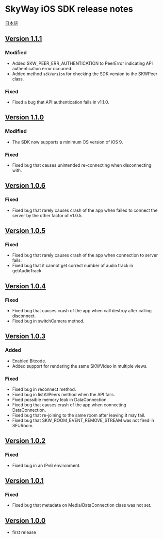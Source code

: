 # SkyWay iOS SDK release notes

[日本語](./release-notes.md)

## [Version 1.1.1](https://github.com/skyway/skyway-ios-sdk/releases/tag/v1.1.1)

### Modified

- Added SKW_PEER_ERR_AUTHENTICATION to PeerError indicating API authentication error occurred.
- Added method `sdkVersion` for checking the SDK version to the SKWPeer class.

### Fixed
- Fixed a bug that API authentication fails in v1.1.0.

## [Version 1.1.0](https://github.com/skyway/skyway-ios-sdk/releases/tag/v1.1.0)

### Modified

- The SDK now supports a minimum OS version of iOS 9.

### Fixed

- Fixed bug that causes unintended re-connecting when disconnecting with.

## [Version 1.0.6](https://github.com/skyway/skyway-ios-sdk/releases/tag/v1.0.6)

### Fixed

- Fixed bug that rarely causes crash of the app when failed to connect the server by the other factor of v1.0.5.

## [Version 1.0.5](https://github.com/skyway/skyway-ios-sdk/releases/tag/v1.0.5)

### Fixed

- Fixed bug that rarely causes crash of the app when connection to server fails.
- Fixed bug that it cannot get correct number of audio track in getAudioTrack.

## [Version 1.0.4](https://github.com/skyway/skyway-ios-sdk/releases/tag/v1.0.4)

### Fixed

- Fixed bug that causes crash of the app when call destroy after calling disconnect.
- Fixed bug in switchCamera method.

## [Version 1.0.3](https://github.com/skyway/skyway-ios-sdk/releases/tag/v1.0.3)

### Added

- Enabled Bitcode.
- Added support for rendering the same SKWVideo in multiple views.

### Fixed

- Fixed bug in reconnect method.
- Fixed bug in listAllPeers method when the API fails.
- Fixed possible memory leak in DataConnection.
- Fixed bug that causes crash of the app when connecting DataConnection.
- Fixed bug that re-joining to the same room after leaving it may fail.
- Fixed bug that SKW_ROOM_EVENT_REMOVE_STREAM was not fired in SFURoom.

## [Version 1.0.2](https://github.com/skyway/skyway-ios-sdk/releases/tag/v1.0.2)

### Fixed

- Fixed bug in an IPv6 environment.

## [Version 1.0.1](https://github.com/skyway/skyway-ios-sdk/releases/tag/v1.0.1)

### Fixed

- Fixed bug that metadata on Media/DataConnection class was not set.

## [Version 1.0.0](https://github.com/skyway/skyway-ios-sdk/releases/tag/v1.0.0)

- first release
